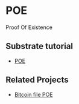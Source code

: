 # POE

Proof Of Existence

## Substrate tutorial

* [POE](https://docs.substrate.io/tutorials/v3/proof-of-existence/)

## Related Projects

* [Bitcoin file POE](https://poex.io/)
